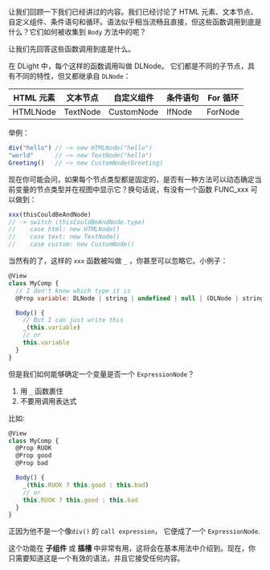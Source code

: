 让我们回顾一下我们已经讲过的内容。我们已经讨论了 HTML 元素、文本节点、自定义组件、条件语句和循环。语法似乎相当流畅且直接，但这些函数调用到底是什么？它们如何被收集到 `Body` 方法中的呢？

让我们先回答这些函数调用到底是什么。

在 DLight 中，每个这样的函数调用叫做 DLNode。 它们都是不同的子节点，具有不同的特性，但又都继承自 `DLNode`：


| HTML 元素 | 文本节点 | 自定义组件 | 条件语句 | For 循环 |
| ----------- | ---------- | ------------ | ---------- | ---------- |
| HTMLNode  | TextNode | CustomNode | IfNode   | ForNode  |

举例：

```js
div("hello") // ~> new HTMLNode("hello")
"world"      // ~> new TextNode("hello")
Greeting()   // ~> new CustomNode(Greeting)
```

现在你可能会问，如果每个节点类型都是固定的，是否有一种方法可以动态确定当前变量的节点类型并在视图中显示它？换句话说，有没有一个函数 FUNC_xxx 可以做到：

```js
xxx(thisCouldBeAndNode) 
// -> switch (thisCouldBeAndNode.type)
//    case html: new HTMLNode()
//    case text: new TextNode()
//    case custom: new CustomNode()
```

当然有的了，这样的 `xxx` 函数被叫做 `_` ，你甚至可以忽略它。小例子：

```js
@View
class MyComp {
  // I don't know which type it is
  @Prop variable: DLNode | string | undefined | null | (DLNode | string | undefined | null)[]

  Body() {
    // But I can just write this
    _(this.variable)
    // or
    this.variable
  }
}
```

但是我们如何能够确定一个变量是否一个 `ExpressionNode`？

1. 用 `_` 函数裹住
2. 不要用调用表达式

比如:

```js
@View
class MyComp {
  @Prop RUOK
  @Prop good
  @Prop bad

  Body() {
    _(this.RUOK ? this.good : this.bad)
    // or
    this.RUOK ? this.good : this.bad
  }
}
```

正因为他不是一个像`div()` 的 `call expression`， 它便成了一个 `ExpressionNode`.

这个功能在 **子组件** 或 **插槽** 中非常有用，这将会在基本用法中介绍到。现在，你只需要知道这是一个有效的语法，并且它接受任何内容。
